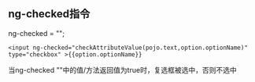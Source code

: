 ## ng-checked指令

ng-checked = "";

```
<input ng-checked="checkAttributeValue(pojo.text,option.optionName)"  type="checkbox" >{{option.optionName}}
```

当ng-checked ""中的值/方法返回值为true时，复选框被选中，否则不选中

